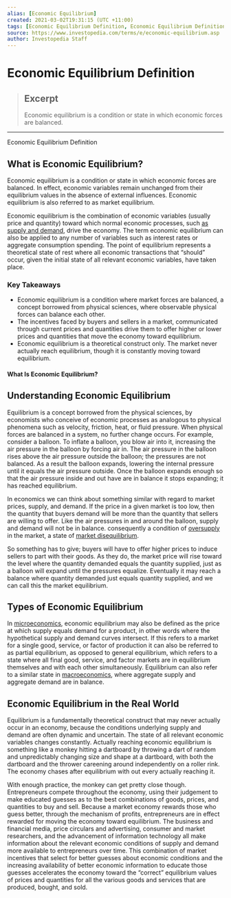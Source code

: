 ```yaml
---
alias: [Economic Equilibrium]
created: 2021-03-02T19:31:15 (UTC +11:00)
tags: [Economic Equilibrium Definition, Economic Equilibrium Definition]
source: https://www.investopedia.com/terms/e/economic-equilibrium.asp
author: Investopedia Staff
---
```


# Economic Equilibrium Definition

> ## Excerpt
> Economic equilibrium is a condition or state in which economic forces are balanced.

---

Economic Equilibrium Definition
## What is Economic Equilibrium?

Economic equilibrium is a condition or state in which economic forces are balanced. In effect, economic variables remain unchanged from their equilibrium values in the absence of external influences. Economic equilibrium is also referred to as market equilibrium.

Economic equilibrium is the combination of economic variables (usually price and quantity) toward which normal economic processes, such [as supply and demand](https://www.investopedia.com/terms/l/law-of-supply-demand.asp), drive the economy. The term economic equilibrium can also be applied to any number of variables such as interest rates or aggregate consumption spending. The point of equilibrium represents a theoretical state of rest where all economic transactions that “should” occur, given the initial state of all relevant economic variables, have taken place.

### Key Takeaways

-   Economic equilibrium is a condition where market forces are balanced, a concept borrowed from physical sciences, where observable physical forces can balance each other.
-   The incentives faced by buyers and sellers in a market, communicated through current prices and quantities drive them to offer higher or lower prices and quantities that move the economy toward equilibrium.
-   Economic equilibrium is a theoretical construct only. The market never actually reach equilibrium, though it is constantly moving toward equilibrium.

#### What Is Economic Equilibrium?

## Understanding Economic Equilibrium

Equilibrium is a concept borrowed from the physical sciences, by economists who conceive of economic processes as analogous to physical phenomena such as velocity, friction, heat, or fluid pressure. When physical forces are balanced in a system, no further change occurs. For example, consider a balloon. To inflate a balloon, you blow air into it, increasing the air pressure in the balloon by forcing air in. The air pressure in the balloon rises above the air pressure outside the balloon; the pressures are not balanced. As a result the balloon expands, lowering the internal pressure until it equals the air pressure outside. Once the balloon expands enough so that the air pressure inside and out have are in balance it stops expanding; it has reached equilibrium.

In economics we can think about something similar with regard to market prices, supply, and demand. If the price in a given market is too low, then the quantity that buyers demand will be more than the quantity that sellers are willing to offer. Like the air pressures in and around the balloon, supply and demand will not be in balance. consequently a condition of [oversupply](https://www.investopedia.com/terms/o/oversupply.asp) in the market, a state of [market disequilibrium](https://www.investopedia.com/terms/d/disequilibrium.asp).

So something has to give; buyers will have to offer higher prices to induce sellers to part with their goods. As they do, the market price will rise toward the level where the quantity demanded equals the quantity supplied, just as a balloon will expand until the pressures equalize. Eventually it may reach a balance where quantity demanded just equals quantity supplied, and we can call this the market equilibrium. 

## Types of Economic Equilibrium

In [microeconomics](https://www.investopedia.com/terms/m/microeconomics.asp), economic equilibrium may also be defined as the price at which supply equals demand for a product, in other words where the hypothetical supply and demand curves intersect. If this refers to a market for a single good, service, or factor of production it can also be referred to as partial equilibrium, as opposed to general equilibrium, which refers to a state where all final good, service, and factor markets are in equilibrium themselves and with each other simultaneously. Equilibrium can also refer to a similar state in [macroeconomics](https://www.investopedia.com/terms/m/macroeconomics.asp), where aggregate supply and aggregate demand are in balance.

## Economic Equilibrium in the Real World

Equilibrium is a fundamentally theoretical construct that may never actually occur in an economy, because the conditions underlying supply and demand are often dynamic and uncertain. The state of all relevant economic variables changes constantly. Actually reaching economic equilibrium is something like a monkey hitting a dartboard by throwing a dart of random and unpredictably changing size and shape at a dartboard, with both the dartboard and the thrower careening around independently on a roller rink. The economy chases after equilibrium with out every actually reaching it.

With enough practice, the monkey can get pretty close though. Entrepreneurs compete throughout the economy, using their judgement to make educated guesses as to the best combinations of goods, prices, and quantities to buy and sell. Because a market economy rewards those who guess better, through the mechanism of profits, entrepreneurs are in effect rewarded for moving the economy toward equilibrium. The business and financial media, price circulars and advertising, consumer and market researchers, and the advancement of information technology all make information about the relevant economic conditions of supply and demand more available to entrepreneurs over time. This combination of market incentives that select for better guesses about economic conditions and the increasing availability of better economic information to educate those guesses accelerates the economy toward the “correct” equilibrium values of prices and quantities for all the various goods and services that are produced, bought, and sold.&nbsp;
